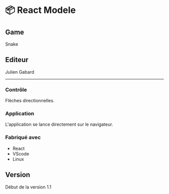 📦 React Modele
===============

## Game
Snake

## Editeur
Julien Gabard

-----------------

### Contrôle
Flèches directionnelles.

### Application
L'application se lance directement sur le navigateur.

### Fabriqué avec
- React
- VScode
- Linux

## Version
Début de la version 1.1